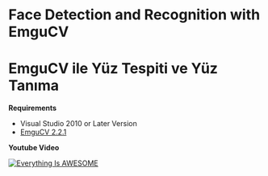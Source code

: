 # Face Detection and Recognition with EmguCV
# EmguCV ile Yüz Tespiti ve Yüz Tanıma

**Requirements**
   - Visual Studio 2010 or Later Version
   - [EmguCV 2.2.1](https://sourceforge.net/projects/emgucv/files/emgucv/2.2.1/)


**Youtube Video**

[![Everything Is AWESOME](http://image.prntscr.com/image/9eb2fd2b97a24d20a2d8801d8783d898.png)](https://youtu.be/0wxWdCc_TFo "Face detect and recognition")
